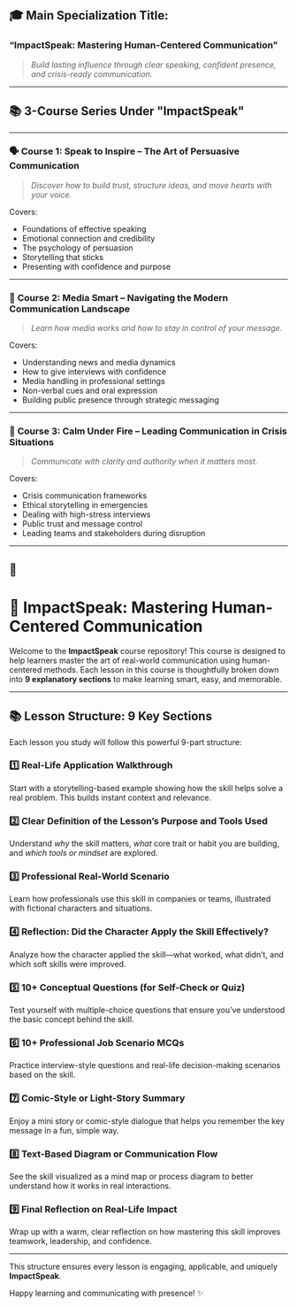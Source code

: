 ## 🎓 Main Specialization Title:

### **“ImpactSpeak: Mastering Human-Centered Communication”**

> *Build lasting influence through clear speaking, confident presence, and crisis-ready communication.*

---

## 📚 3-Course Series Under "ImpactSpeak"

---

### 🗣️ **Course 1: Speak to Inspire – The Art of Persuasive Communication**

> *Discover how to build trust, structure ideas, and move hearts with your voice.*

Covers:

* Foundations of effective speaking
* Emotional connection and credibility
* The psychology of persuasion
* Storytelling that sticks
* Presenting with confidence and purpose

---

### 📰 **Course 2: Media Smart – Navigating the Modern Communication Landscape**

> *Learn how media works and how to stay in control of your message.*

Covers:

* Understanding news and media dynamics
* How to give interviews with confidence
* Media handling in professional settings
* Non-verbal cues and oral expression
* Building public presence through strategic messaging

---

### 🚨 **Course 3: Calm Under Fire – Leading Communication in Crisis Situations**

> *Communicate with clarity and authority when it matters most.*

Covers:

* Crisis communication frameworks
* Ethical storytelling in emergencies
* Dealing with high-stress interviews
* Public trust and message control
* Leading teams and stakeholders during disruption

---

## 🔧 

# 📘 ImpactSpeak: Mastering Human-Centered Communication

Welcome to the **ImpactSpeak** course repository! This course is designed to help learners master the art of real-world communication using human-centered methods. Each lesson in this course is thoughtfully broken down into **9 explanatory sections** to make learning smart, easy, and memorable.

---

## 📚 Lesson Structure: 9 Key Sections

Each lesson you study will follow this powerful 9-part structure:

### 1️⃣ Real-Life Application Walkthrough
Start with a storytelling-based example showing how the skill helps solve a real problem. This builds instant context and relevance.

### 2️⃣ Clear Definition of the Lesson’s Purpose and Tools Used
Understand *why* the skill matters, *what* core trait or habit you are building, and *which tools or mindset* are explored.

### 3️⃣ Professional Real-World Scenario
Learn how professionals use this skill in companies or teams, illustrated with fictional characters and situations.

### 4️⃣ Reflection: Did the Character Apply the Skill Effectively?
Analyze how the character applied the skill—what worked, what didn’t, and which soft skills were improved.

### 5️⃣ 10+ Conceptual Questions (for Self-Check or Quiz)
Test yourself with multiple-choice questions that ensure you’ve understood the basic concept behind the skill.

### 6️⃣ 10+ Professional Job Scenario MCQs
Practice interview-style questions and real-life decision-making scenarios based on the skill.

### 7️⃣ Comic-Style or Light-Story Summary
Enjoy a mini story or comic-style dialogue that helps you remember the key message in a fun, simple way.

### 8️⃣ Text-Based Diagram or Communication Flow
See the skill visualized as a mind map or process diagram to better understand how it works in real interactions.

### 9️⃣ Final Reflection on Real-Life Impact
Wrap up with a warm, clear reflection on how mastering this skill improves teamwork, leadership, and confidence.

---

This structure ensures every lesson is engaging, applicable, and uniquely **ImpactSpeak**.

Happy learning and communicating with presence! ✨

